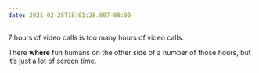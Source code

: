```yaml
---
date: 2021-02-25T18:01:28.097-08:00
---
```

7 hours of video calls is too many hours of video calls.

There **where** fun humans on the other side of a number of those hours, but it’s just a lot of screen time. 
